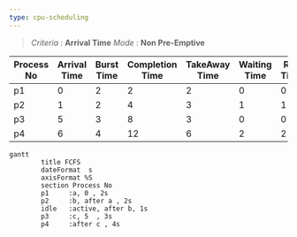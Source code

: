 ```yaml
---
type: cpu-scheduling
---
```


> *Criteria* : **Arrival Time**
> *Mode* : **Non Pre-Emptive**

|**Process No** | **Arrival Time** |  **Burst Time** |  **Completion Time** | **TakeAway Time** | **Waiting Time** | **Res Time** |
| - | - | - | - | - | - | - |
| p1 | 0 | 2 | 2 | 2 | 0 | 0 |
| p2 | 1 | 2 | 4 | 3 | 1 | 1 |
| p3 | 5 | 3 | 8 | 3 | 0 | 0 |
| p4 | 6 | 4 | 12 | 6 | 2 | 2 |
```mermaid
gantt
        title FCFS
        dateFormat  s
        axisFormat %S
        section Process No
        p1     :a, 0 , 2s
        p2     :b, after a , 2s
        idle   :active, after b, 1s
        p3     :c, 5  , 3s
        p4     :after c , 4s
```
